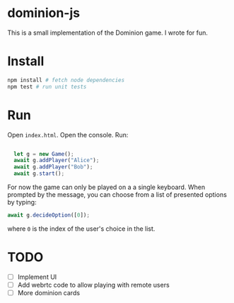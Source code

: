 # dominion-js

This is a small implementation of the Dominion game. I wrote for fun.

# Install

```bash
npm install # fetch node dependencies
npm test # run unit tests
```

# Run

Open `index.html`. Open the console.
Run:
```js

  let g = new Game();
  await g.addPlayer("Alice");
  await g.addPlayer("Bob");
  await g.start();
```

For now the game can only be played on a a single keyboard. When prompted by the message, you can choose from a list of presented options by typing:

```js
await g.decideOption([0]);
```

where `0` is the index of the user's choice in the list.

# TODO

- [ ] Implement UI
- [ ] Add webrtc code to allow playing with remote users
- [ ] More dominion cards
